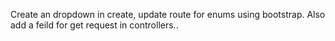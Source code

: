 Create an dropdown in create, update route for enums using bootstrap.
Also add a feild for get request in controllers..
